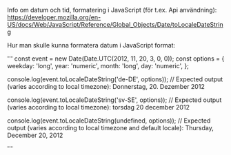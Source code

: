 

Info om datum och tid, formatering i JavaScript (för t.ex. Api användning):
https://developer.mozilla.org/en-US/docs/Web/JavaScript/Reference/Global_Objects/Date/toLocaleDateString

Hur man skulle kunna formatera datum i JavaScript format:


''' 
const event = new Date(Date.UTC(2012, 11, 20, 3, 0, 0));
const options = {
  weekday: 'long',
  year: 'numeric',
  month: 'long',
  day: 'numeric',
};

console.log(event.toLocaleDateString('de-DE', options));
// Expected output (varies according to local timezone): Donnerstag, 20. Dezember 2012

console.log(event.toLocaleDateString('sv-SE', options));
// Expected output (varies according to local timezone): torsdag 20 december 2012

console.log(event.toLocaleDateString(undefined, options));
// Expected output (varies according to local timezone and default locale): Thursday, December 20, 2012

'''
 